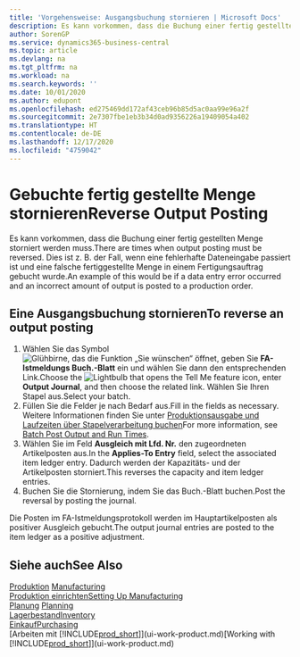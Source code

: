 ```yaml
---
title: 'Vorgehensweise: Ausgangsbuchung stornieren | Microsoft Docs'
description: Es kann vorkommen, dass die Buchung einer fertig gestellten Menge storniert werden muss. Dies ist z. B. der Fall, wenn eine fehlerhafte Dateneingabe passiert ist und eine falsche fertiggestellte Menge in einem Fertigungsauftrag gebucht wurde.
author: SorenGP
ms.service: dynamics365-business-central
ms.topic: article
ms.devlang: na
ms.tgt_pltfrm: na
ms.workload: na
ms.search.keywords: ''
ms.date: 10/01/2020
ms.author: edupont
ms.openlocfilehash: ed275469dd172af43ceb96b85d5ac0aa99e96a2f
ms.sourcegitcommit: 2e7307fbe1eb3b34d0ad9356226a19409054a402
ms.translationtype: HT
ms.contentlocale: de-DE
ms.lasthandoff: 12/17/2020
ms.locfileid: "4759042"
---
```

# <a name="reverse-output-posting"></a><span data-ttu-id="bd654-104">Gebuchte fertig gestellte Menge stornieren</span><span class="sxs-lookup"><span data-stu-id="bd654-104">Reverse Output Posting</span></span>
<span data-ttu-id="bd654-105">Es kann vorkommen, dass die Buchung einer fertig gestellten Menge storniert werden muss.</span><span class="sxs-lookup"><span data-stu-id="bd654-105">There are times when output posting must be reversed.</span></span> <span data-ttu-id="bd654-106">Dies ist z. B. der Fall, wenn eine fehlerhafte Dateneingabe passiert ist und eine falsche fertiggestellte Menge in einem Fertigungsauftrag gebucht wurde.</span><span class="sxs-lookup"><span data-stu-id="bd654-106">An example of this would be if a data entry error occurred and an incorrect amount of output is posted to a production order.</span></span>  

## <a name="to-reverse-an-output-posting"></a><span data-ttu-id="bd654-107">Eine Ausgangsbuchung stornieren</span><span class="sxs-lookup"><span data-stu-id="bd654-107">To reverse an output posting</span></span>  
1.  <span data-ttu-id="bd654-108">Wählen Sie das Symbol ![Glühbirne, das die Funktion „Sie wünschen“ öffnet](media/ui-search/search_small.png "Was möchten Sie tun?"), geben Sie **FA-Istmeldungs Buch.-Blatt** ein und wählen Sie dann den entsprechenden Link.</span><span class="sxs-lookup"><span data-stu-id="bd654-108">Choose the ![Lightbulb that opens the Tell Me feature](media/ui-search/search_small.png "Tell me what you want to do") icon, enter **Output Journal**, and then choose the related link.</span></span> <span data-ttu-id="bd654-109">Wählen Sie Ihren Stapel aus.</span><span class="sxs-lookup"><span data-stu-id="bd654-109">Select your batch.</span></span>  
2. <span data-ttu-id="bd654-110">Füllen Sie die Felder je nach Bedarf aus.</span><span class="sxs-lookup"><span data-stu-id="bd654-110">Fill in the fields as necessary.</span></span> <span data-ttu-id="bd654-111">Weitere Informationen finden Sie unter [Produktionsausgabe und Laufzeiten über Stapelverarbeitung buchen](production-how-to-post-output-quantity.md)</span><span class="sxs-lookup"><span data-stu-id="bd654-111">For more information, see [Batch Post Output and Run Times](production-how-to-post-output-quantity.md).</span></span>
3.  <span data-ttu-id="bd654-112">Wählen Sie im Feld **Ausgleich mit Lfd. Nr.** den zugeordneten Artikelposten aus.</span><span class="sxs-lookup"><span data-stu-id="bd654-112">In the **Applies-To Entry** field, select the associated item ledger entry.</span></span> <span data-ttu-id="bd654-113">Dadurch werden der Kapazitäts- und der Artikelposten storniert.</span><span class="sxs-lookup"><span data-stu-id="bd654-113">This reverses the capacity and item ledger entries.</span></span>  
4. <span data-ttu-id="bd654-114">Buchen Sie die Stornierung, indem Sie das Buch.-Blatt buchen.</span><span class="sxs-lookup"><span data-stu-id="bd654-114">Post the reversal by posting the journal.</span></span>  

<span data-ttu-id="bd654-115">Die Posten im FA-Istmeldungsprotokoll werden im Hauptartikelposten als positiver Ausgleich gebucht.</span><span class="sxs-lookup"><span data-stu-id="bd654-115">The output journal entries are posted to the item ledger as a positive adjustment.</span></span>  

## <a name="see-also"></a><span data-ttu-id="bd654-116">Siehe auch</span><span class="sxs-lookup"><span data-stu-id="bd654-116">See Also</span></span>  
 <span data-ttu-id="bd654-117">[Produktion](production-manage-manufacturing.md)  </span><span class="sxs-lookup"><span data-stu-id="bd654-117">[Manufacturing](production-manage-manufacturing.md)  </span></span>  
 [<span data-ttu-id="bd654-118">Produktion einrichten</span><span class="sxs-lookup"><span data-stu-id="bd654-118">Setting Up Manufacturing</span></span>](production-configure-production-processes.md)  
 <span data-ttu-id="bd654-119">[Planung](production-planning.md)    </span><span class="sxs-lookup"><span data-stu-id="bd654-119">[Planning](production-planning.md)    </span></span>  
 [<span data-ttu-id="bd654-120">Lagerbestand</span><span class="sxs-lookup"><span data-stu-id="bd654-120">Inventory</span></span>](inventory-manage-inventory.md)  
 [<span data-ttu-id="bd654-121">Einkauf</span><span class="sxs-lookup"><span data-stu-id="bd654-121">Purchasing</span></span>](purchasing-manage-purchasing.md)  
 <span data-ttu-id="bd654-122">[Arbeiten mit [!INCLUDE[prod_short](includes/prod_short.md)]](ui-work-product.md)</span><span class="sxs-lookup"><span data-stu-id="bd654-122">[Working with [!INCLUDE[prod_short](includes/prod_short.md)]](ui-work-product.md)</span></span>  
